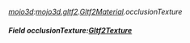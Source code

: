 _[mojo3d](../../modules/mojo3d/mojo3d-module.md):[mojo3d.gltf2](../../modules/mojo3d/mojo3d-gltf2.md).[Gltf2Material](../../modules/mojo3d/mojo3d-gltf2-gltf2material.md).occlusionTexture_
##### Field occlusionTexture:[Gltf2Texture](../../modules/mojo3d/mojo3d-gltf2-gltf2texture.md)
